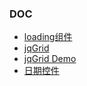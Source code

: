 
### DOC
* [loading组件](http://bootsnipp.com/snippets/featured/quotwaiting-forquot-modal-dialog)
* [jqGrid](http://www.trirand.com/jqgridwiki/doku.php?id=wiki:jqgriddocs)
* [jqGrid Demo](http://www.guriddo.net/demo/bootstrap/)
* [日期控件](http://www.bootcss.com/p/bootstrap-datetimepicker/index.htm)